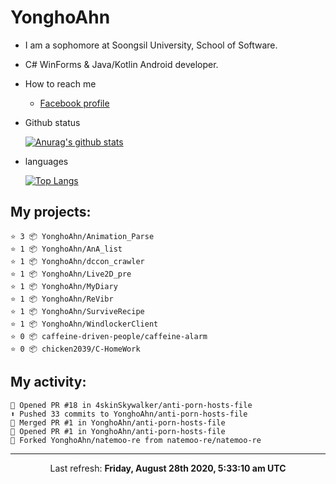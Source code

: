 # YonghoAhn
- I am a sophomore at Soongsil University, School of Software.
- C# WinForms & Java/Kotlin Android developer.

- How to reach me
  - [Facebook profile](https://www.facebook.com/misakamoe)
- Github status

  [![Anurag's github stats](https://github-readme-stats.vercel.app/api?username=yonghoahn)](https://github.com/anuraghazra/github-readme-stats)
- languages

  [![Top Langs](https://github-readme-stats.vercel.app/api/top-langs/?username=yonghoahn)](https://github.com/anuraghazra/github-readme-stats)

## My projects:

```
⭐️ 3 📦 YonghoAhn/Animation_Parse
⭐️ 1 📦 YonghoAhn/AnA_list
⭐️ 1 📦 YonghoAhn/dccon_crawler
⭐️ 1 📦 YonghoAhn/Live2D_pre
⭐️ 1 📦 YonghoAhn/MyDiary
⭐️ 1 📦 YonghoAhn/ReVibr
⭐️ 1 📦 YonghoAhn/SurviveRecipe
⭐️ 1 📦 YonghoAhn/WindlockerClient
⭐️ 0 📦 caffeine-driven-people/caffeine-alarm
⭐️ 0 📦 chicken2039/C-HomeWork
```

## My activity:

```
💪 Opened PR #18 in 4skinSkywalker/anti-porn-hosts-file
⬆️ Pushed 33 commits to YonghoAhn/anti-porn-hosts-file
🎉 Merged PR #1 in YonghoAhn/anti-porn-hosts-file
💪 Opened PR #1 in YonghoAhn/anti-porn-hosts-file
🍴 Forked YonghoAhn/natemoo-re from natemoo-re/natemoo-re
```

------------
<p align="center">Last refresh: <b>Friday, August 28th 2020, 5:33:10 am UTC</b></p>
